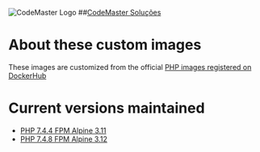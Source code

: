 ![CodeMaster Logo](https://avatars3.githubusercontent.com/u/63756350?s=100&v=4)
##[CodeMaster Soluções](https://codemastersolucoes.com)

# About these custom images

These images are customized from the official [PHP images registered on DockerHub](https://hub.docker.com/_/php)

# Current versions maintained

- [PHP 7.4.4 FPM Alpine 3.11](https://github.com/gilsongabriel/docker-php-custom-images/tree/master/PHP_7.4.4_FPM_Alpine_3.11)
- [PHP 7.4.8 FPM Alpine 3.12](https://github.com/gilsongabriel/docker-php-custom-images/tree/master/PHP_7.4.4_FPM_Alpine_3.12)

